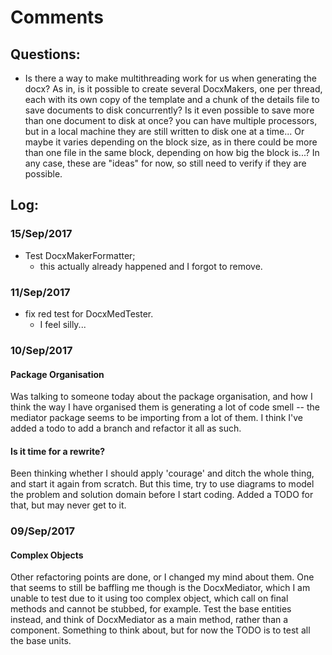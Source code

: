 Comments
========

Questions:
----------
- Is there a way to make multithreading work for us when generating the docx?
  As in, is it possible to create several DocxMakers, one per thread, each with
  its own copy of the template and a chunk of the details file to save
  documents to disk concurrently? Is it even possible to save more than one
  document to disk at once? you can have multiple processors, but in a local
  machine they are still written to disk one at a time... Or maybe it varies
  depending on the block size, as in there could be more than one file in the
  same block, depending on how big the block is...? In any case, these are
  "ideas" for now, so still need to verify if they are possible.


Log:
----

### 15/Sep/2017
- Test DocxMakerFormatter;
  - this actually already happened and I forgot to remove.

### 11/Sep/2017
- fix red test for DocxMedTester.
  - I feel silly...


### 10/Sep/2017
#### Package Organisation
Was talking to someone today about the package organisation, and how I think
the way I have organised them is generating a lot of code smell -- the mediator
package seems to be importing from a lot of them.  I think I've added a todo to
add a branch and refactor it all as such.

#### Is it time for a rewrite?
Been thinking whether I should apply 'courage' and ditch the whole thing, and
start it again from scratch. But this time, try to use diagrams to model the
problem and solution domain before I start coding. Added a TODO for that, but
may never get to it.


### 09/Sep/2017
#### Complex Objects
Other refactoring points are done, or I changed my mind about them. One that
seems to still be baffling me though is the DocxMediator, which I am unable to
test due to it using too complex object, which call on final methods and cannot
be stubbed, for example. Test the base entities instead, and think of
DocxMediator as a main method, rather than a component. Something to think
about, but for now the TODO is to test all the base units.
